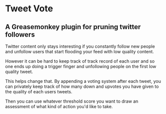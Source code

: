 # Tweet Vote
## A Greasemonkey plugin for pruning twitter followers

Twitter content only stays interesting if you constantly follow
new people and unfollow users that start flooding your feed with
low quality content.

However it can be hard to keep track of track record of each user and so one ends up doing a trigger finger and unfollowing people on the first low quality tweet.

This helps change that.  By appending a voting system after each tweet,
you can privately keep track of how many down and upvotes you have given
to the quality of each users tweets.

Then you can use whatever threshold score you want to draw an assessment
of what kind of action you'd like to take.
